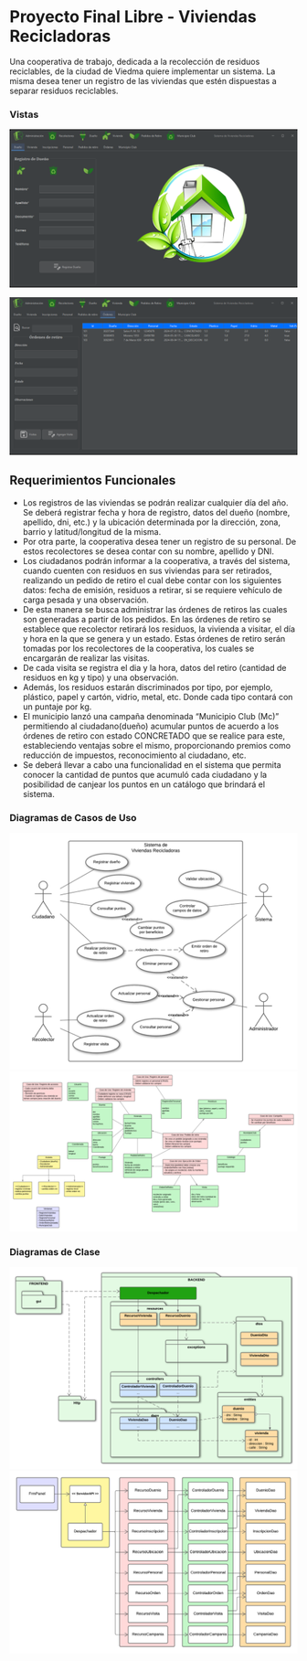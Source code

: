 # Proyecto Final Libre - Viviendas Recicladoras

Una cooperativa de trabajo, dedicada a la recolección de residuos reciclables, de
la ciudad de Viedma quiere implementar un sistema. La misma desea tener un
registro de las viviendas que estén dispuestas a separar residuos reciclables.

### Vistas

![Viviendas 1](/img/Viviendas1.png)

![Viviendas 1](/img/Viviendas2.png)

## Requerimientos Funcionales

- Los registros de las viviendas se podrán realizar cualquier día del año. Se deberá
  registrar fecha y hora de registro, datos del dueño (nombre, apellido, dni, etc.)
  y la ubicación determinada por la dirección, zona, barrio y latitud/longitud de la
  misma.
- Por otra parte, la cooperativa desea tener un registro de su personal. De estos
  recolectores se desea contar con su nombre, apellido y DNI.
- Los ciudadanos podrán informar a la cooperativa, a través del sistema, cuando
  cuenten con residuos en sus viviendas para ser retirados, realizando un pedido
  de retiro el cual debe contar con los siguientes datos: fecha de emisión, residuos
  a retirar, si se requiere vehículo de carga pesada y una observación.
- De esta manera se busca administrar las órdenes de retiros las cuales son
  generadas a partir de los pedidos. En las órdenes de retiro se establece que
  recolector retirará los residuos, la vivienda a visitar, el día y hora en la que se
  genera y un estado.
  Estas órdenes de retiro serán tomadas por los recolectores de la cooperativa, los cuales se encargarán de realizar las
  visitas.
- De cada visita se registra el dia y la hora, datos del retiro (cantidad de residuos en kg y tipo) y una observación.
- Además, los residuos estarán discriminados por tipo, por ejemplo, plástico, papel
  y cartón, vidrio, metal, etc. Donde cada tipo contará con un puntaje por kg.
- El municipio lanzó una campaña denominada “Municipio Club (Mc)” permitiendo
  al ciudadano(dueño) acumular puntos de acuerdo a los órdenes de retiro con
  estado CONCRETADO que se realice para este, estableciendo ventajas sobre el
  mismo, proporcionando premios como reducción de impuestos, reconocimiento
  al ciudadano, etc.
- Se deberá llevar a cabo una funcionalidad en el sistema que permita conocer la
  cantidad de puntos que acumuló cada ciudadano y la posibilidad de canjear los
  puntos en un catálogo que brindará el sistema.

### Diagramas de Casos de Uso

![Caso de Uso 1](/img/Diagrama_CU-Documentacion.png)
![Caso de Uso 2](/img/Diagrama_CU-Referencia.png)

### Diagramas de Clase

![Diagrama de Clases 1](/img/Diagrama_de_Clases-Referencia.png)
![Diagrama de Clases 2](/img/Diagrama_de_Clases1.png)
